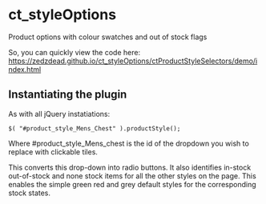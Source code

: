 # ct_styleOptions
Product options with colour swatches and out of stock flags

So, you can quickly view the code here:
https://zedzdead.github.io/ct_styleOptions/ctProductStyleSelectors/demo/index.html

## Instantiating the plugin

As with all jQuery instatiations:

	$( "#product_style_Mens_Chest" ).productStyle();

Where #product_style_Mens_chest is the id of the dropdown you wish to replace with clickable tiles.

This converts this drop-down into radio buttons.  It also identifies in-stock out-of-stock and none stock items for all the other styles on the page.  This enables the simple green red and grey default styles for the corresponding stock states. 
